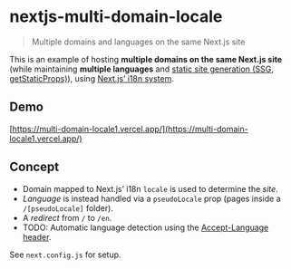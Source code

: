 # nextjs-multi-domain-locale

> Multiple domains and languages on the same Next.js site

This is an example of hosting **multiple domains on the same Next.js site** (while maintaining **multiple languages** and [static site generation (SSG, getStaticProps)](https://nextjs.org/docs/basic-features/data-fetching#getstaticprops-static-generation)), using [Next.js’ i18n system](https://nextjs.org/docs/advanced-features/i18n-routing).

## Demo

[https://multi-domain-locale1.vercel.app/](https://multi-domain-locale1.vercel.app/)

## Concept

- Domain mapped to Next.js’ i18n `locale` is used to determine the _site_.
- _Language_ is instead handled via a `pseudoLocale` prop (pages inside a `/[pseudoLocale]` folder).
- A _redirect_ from `/` to `/en`.
- TODO: Automatic language detection using the [Accept-Language header](https://nextjs.org/docs/advanced-features/i18n-routing#automatic-locale-detection).

See `next.config.js` for setup.
